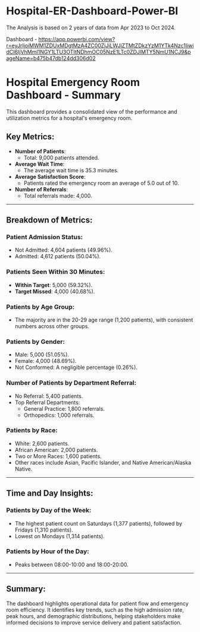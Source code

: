 # Hospital-ER-Dashboard-Power-BI
The Analysis is based on 2 years of data from Apr 2023 to Oct 2024.

Dashboard - https://app.powerbi.com/view?r=eyJrIjoiMWM1ZDUxMDgtMzA4ZC00ZjJiLWJiZTMtZDkzYzM1YTk4Nzc1IiwidCI6IjVhMmI1NGY1LTU3OTItNDhmOC05NzE1LTc0ZDJlMTY5NmU1NCJ9&pageName=b475b47db124dd306d02

# Hospital Emergency Room Dashboard - Summary

This dashboard provides a consolidated view of the performance and utilization metrics for a hospital's emergency room.

## Key Metrics:
- **Number of Patients**:  
  - Total: 9,000 patients attended.
- **Average Wait Time**:  
  - The average wait time is 35.3 minutes.
- **Average Satisfaction Score**:  
  - Patients rated the emergency room an average of 5.0 out of 10.
- **Number of Referrals**:  
  - Total referrals made: 4,000.

---

## Breakdown of Metrics:

### Patient Admission Status:
- Not Admitted: 4,604 patients (49.96%).
- Admitted: 4,612 patients (50.04%).

### Patients Seen Within 30 Minutes:
- **Within Target**: 5,000 (59.32%).
- **Target Missed**: 4,000 (40.68%).

### Patients by Age Group:
- The majority are in the 20-29 age range (1,200 patients), with consistent numbers across other groups.

### Patients by Gender:
- Male: 5,000 (51.05%).
- Female: 4,000 (48.69%).
- Not Conformed: A negligible percentage (0.26%).

### Number of Patients by Department Referral:
- No Referral: 5,400 patients.
- Top Referral Departments:
  - General Practice: 1,800 referrals.
  - Orthopedics: 1,000 referrals.

### Patients by Race:
- White: 2,600 patients.
- African American: 2,000 patients.
- Two or More Races: 1,600 patients.
- Other races include Asian, Pacific Islander, and Native American/Alaska Native.

---

## Time and Day Insights:

### Patients by Day of the Week:
- The highest patient count on Saturdays (1,377 patients), followed by Fridays (1,310 patients).
- Lowest on Mondays (1,314 patients).

### Patients by Hour of the Day:
- Peaks between 08:00-10:00 and 18:00-20:00.

---

## Summary:
The dashboard highlights operational data for patient flow and emergency room efficiency. It identifies key trends, such as the high admission rate, peak hours, and demographic distributions, helping stakeholders make informed decisions to improve service delivery and patient satisfaction.

